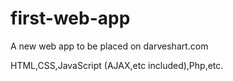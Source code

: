 # first-web-app
A new web app to be placed on darveshart.com

HTML,CSS,JavaScript (AJAX,etc included),Php,etc.
